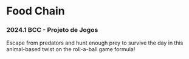 # Food Chain
### 2024.1 BCC - Projeto de Jogos

​Escape from  predators and hunt  enough prey to survive the day in this animal-based twist on the  roll-a-ball game formula!
